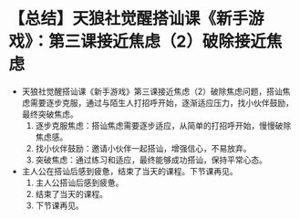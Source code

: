# 【总结】天狼社觉醒搭讪课《新手游戏》：第三课接近焦虑（2）破除接近焦虑

-   天狼社觉醒搭讪课《新手游戏》第三课接近焦虑（2）破除焦虑问题，搭讪焦虑需要逐步克服，通过与陌生人打招呼开始，逐渐适应压力，找小伙伴鼓励，最终突破焦虑。
    1.  逐步克服焦虑：搭讪焦虑需要逐步适应，从简单的打招呼开始，慢慢破除焦虑感。
    2.  找小伙伴鼓励：邀请小伙伴一起搭讪，增强信心，不易放弃。
    3.  突破焦虑：通过练习和适应，最终能够成功搭讪，保持平常心态。
-   主人公在搭讪后感到疲惫，结束了当天的课程。下节课再见。
    1.  主人公搭讪后感到疲惫。
    2.  结束了当天的课程。
    3.  下节课再见。